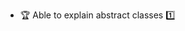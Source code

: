 * <span id="outcome-inheritance-abstractClasses-one">:trophy: Able to explain abstract classes :one:</span>
